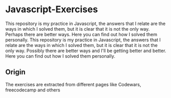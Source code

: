 # Javascript-Exercises
This repository is my practice in Javascript, the answers that I relate are the ways in which I solved them, but it is clear that it is not the only way. Perhaps there are better ways. Here you can find out how I solved them personally.
This repository is my practice in Javascript, the answers that I relate are the ways in which I solved them, but it is clear that it is not the only way. Possibly there are better ways and I'll be getting better and better. Here you can find out how I solved them personally.
## Origin
The exercises are extracted from different pages like Codewars, freecodecamp and others

